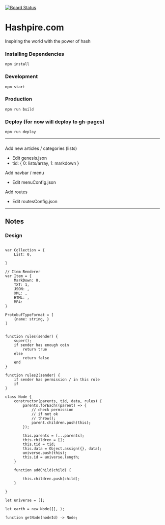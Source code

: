 [![Board Status](https://dev.azure.com/hashpire/a8e60057-0fb2-4c91-950d-8e8a3863f157/8b141bb8-266d-4d18-8c1a-ddb4b73cf8ae/_apis/work/boardbadge/abd211b0-b2e7-45e1-b2a2-7d64cfa25ec0)](https://dev.azure.com/hashpire/a8e60057-0fb2-4c91-950d-8e8a3863f157/_boards/board/t/8b141bb8-266d-4d18-8c1a-ddb4b73cf8ae/Microsoft.RequirementCategory)
# Hashpire.com
Inspiring the world with the power of hash

### Installing Dependencies
```
npm install
```
### Development
```
npm start
```
### Production
```
npm run build
```

### Deploy (for now will deploy to gh-pages)
```
npm run deploy
```
---
### 
Add new articles / categories (lists)
- Edit genesis.json
- tid: { 0: lists/array, 1: markdown }

Add navbar / menu
- Edit menuConfig.json

Add routes
- Edit routesConfig.json


---
## Notes
### Design
```

var Collection = {
    List: 0,

}

// Item Renderer
var Item = {
    MarkDown: 0,
    TXT: 1,
    JSON: ,
    XML: ,
    HTML: ,
    MP4: 
}

ProtobufTypeFormat = [
    {name: string, }
]


function rules(sender) {
    super();
    if sender has enough coin
        return true
    else
        return false
    end
}

function rules2(sender) {
    if sender has permission / in this role
    if 
}

class Node {
    constructor(parents, tid, data, rules) {
        parents.forEach((parent) => {
            // check permission
            // if not ok
            // throw();
            parent.children.push(this);
        });

        this.parents = [...parents];
        this.children = [];
        this.tid = tid;
        this.data = Object.assign({}, data);
        universe.push(this);
        this.id = universe.length;
    }

    function addChild(child) {

        this.children.push(child);
    }

}

let universe = [];

let earth = new Node([], );

function getNode(nodeId) -> Node;




```